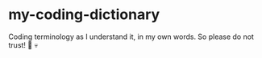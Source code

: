 # my-coding-dictionary
Coding terminology as I understand it, in my own words. So please do not trust! :poop: :skull:
